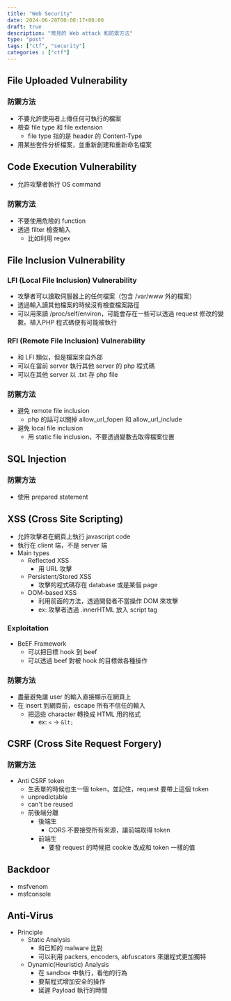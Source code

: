 ```yaml
---
title: "Web Security"
date: 2024-06-28T00:00:17+08:00
draft: true
description: "常見的 Web attack 和防禦方法"
type: "post"
tags: ["ctf", "security"]
categories : ["ctf"]
---
```


## File Uploaded Vulnerability
### 防禦方法
- 不要允許使用者上傳任何可執行的檔案
- 檢查 file type 和 file extension
  - file type 指的是 header 的 Content-Type
- 用某些套件分析檔案，並重新創建和重新命名檔案

## Code Execution Vulnerability
- 允許攻擊者執行 OS command

### 防禦方法
- 不要使用危險的 function
- 透過 filter 檢查輸入
  - 比如利用 regex

## File Inclusion Vulnerability
### LFI (Local File Inclusion) Vulnerability
- 攻擊者可以讀取伺服器上的任何檔案（包含 /var/www 外的檔案）
- 透過輸入讀其他檔案的時候沒有檢查檔案路徑
- 可以用來讀 /proc/self/environ，可能會存在一些可以透過 request 修改的變數。植入PHP 程式碼便有可能被執行

### RFI (Remote File Inclusion) Vulnerability
- 和 LFI 類似，但是檔案來自外部
- 可以在當前 server 執行其他 server 的 php 程式碼
- 可以在其他 server 以 .txt 存 php file

### 防禦方法
- 避免 remote file inclusion
  - php 的話可以關掉 allow_url_fopen 和 allow_url_include
- 避免 local file inclusion
  - 用 static file inclusion，不要透過變數去取得檔案位置

## SQL Injection
### 防禦方法
- 使用 prepared statement

## XSS (Cross Site Scripting)
- 允許攻擊者在網頁上執行 javascript code
- 執行在 client 端，不是 server 端
- Main types
  - Reflected XSS
    - 用 URL 攻擊
  - Persistent/Stored XSS
    - 攻擊的程式碼存在 database 或是某個 page
  - DOM-based XSS
    - 利用前面的方法，透過開發者不當操作 DOM 來攻擊
    - ex: 攻擊者透過 .innerHTML 放入 script tag

### Exploitation
- BeEF Framework
  - 可以把目標 hook 到 beef
  - 可以透過 beef 對被 hook 的目標做各種操作

### 防禦方法
- 盡量避免讓 user 的輸入直接顯示在網頁上
- 在 insert 到網頁前，escape 所有不信任的輸入
  - 把這些 character 轉換成 HTML 用的格式
    - ex: `<` -> `&lt;`

## CSRF (Cross Site Request Forgery)
### 防禦方法
- Anti CSRF token
  - 生表單的時候也生一個 token，並記住，request 要帶上這個 token
  - unpredictable
  - can't be reused
  - 前後端分離
    - 後端生
      - CORS 不要接受所有來源，讓前端取得 token
    - 前端生
      - 要發 request 的時候把 cookie 改成和 token 一樣的值


## Backdoor
- msfvenom
- msfconsole

## Anti-Virus
- Principle
  - Static Analysis
    - 和已知的 malware 比對
    - 可以利用 packers, encoders, abfuscators 來讓程式更加獨特
  - Dynamic(Heuristic) Analysis
    - 在 sandbox 中執行，看他的行為
    - 要幫程式增加安全的操作
    - 延遲 Payload 執行的時間
